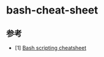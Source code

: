 # bash-cheat-sheet




















## 参考
* [1] [Bash scripting cheatsheet](https://devhints.io/bash#functions)









